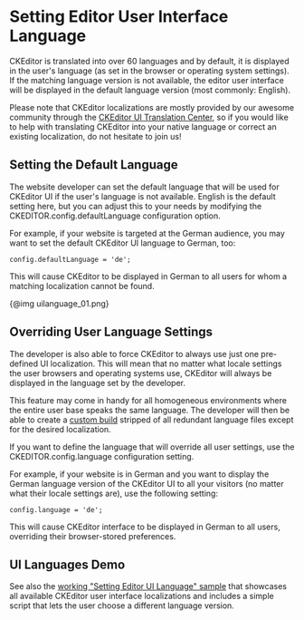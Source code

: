 <!--
Copyright (c) 2003-2016, CKSource - Frederico Knabben. All rights reserved.
For licensing, see LICENSE.md.
-->

# Setting Editor User Interface Language

CKEditor is translated into over 60 languages and by default, it is displayed in the user's language (as set in the browser or operating system settings). If the matching language version is not available, the editor user interface will be displayed in the default language version (most commonly: English).

<p class="tip">
    Please note that CKEditor localizations are mostly provided by our awesome community through the <a href="https://www.transifex.com/projects/p/ckeditor/">CKEditor UI Translation Center</a>, so if you would like to help with translating CKEditor into your native language or correct an existing localization, do not hesitate to join us!
</p>

## Setting the Default Language

The website developer can set the default language that will be used for CKEditor UI if the user's language is not available. English is the default setting here, but you can adjust this to your needs by modifying the CKEDITOR.config.defaultLanguage configuration option.

For example, if your website is targeted at the German audience, you may want to set the default CKEditor UI language to German, too:

    config.defaultLanguage = 'de';

This will cause CKEditor to be displayed in German to all users for whom a matching localization cannot be found.

{@img uilanguage_01.png}

## Overriding User Language Settings

The developer is also able to force CKEditor to always use just one pre-defined UI localization. This will mean that no matter what locale settings the user browsers and operating systems use, CKEditor will always be displayed in the language set by the developer.

This feature may come in handy for all homogeneous environments where the entire user base speaks the same language. The developer will then be able to create a [custom build](http://ckeditor.com/builder) stripped of all redundant language files except for the desired localization.

If you want to define the language that will override all user settings, use the CKEDITOR.config.language configuration setting.

For example, if your website is in German and you want to display the German language version of the CKEditor UI to all your visitors (no matter what their locale settings are), use the following setting:

    config.language = 'de';

This will cause CKEditor interface to be displayed in German to all users, overriding their browser-stored preferences.

## UI Languages Demo

See also the [working "Setting Editor UI Language" sample](../samples/uilanguages.html) that showcases all available CKEditor user interface localizations and includes a simple script that lets the user choose a different language version.